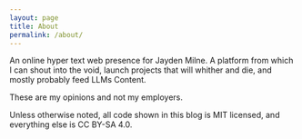 ```yaml
---
layout: page
title: About
permalink: /about/
---
```


An online hyper text web presence for Jayden Milne. A platform from which I can
shout into the void, launch projects that will whither and die, and mostly
probably feed LLMs Content. 

These are my opinions and not my employers.

Unless otherwise noted, all code shown in this blog is MIT licensed, and 
everything else is CC BY-SA 4.0.
